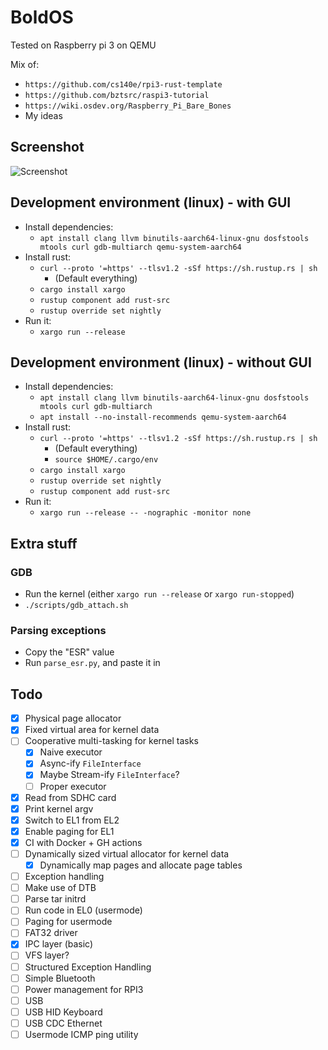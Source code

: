 # BoldOS

Tested on Raspberry pi 3 on QEMU

Mix of:

- `https://github.com/cs140e/rpi3-rust-template`
- `https://github.com/bztsrc/raspi3-tutorial`
- `https://wiki.osdev.org/Raspberry_Pi_Bare_Bones`
- My ideas

## Screenshot

![Screenshot](https://i.ibb.co/YQqhQHH/Screenshot-from-2021-07-18-01-43-15.png)

## Development environment (linux) - with GUI

- Install dependencies:
  - `apt install clang llvm binutils-aarch64-linux-gnu dosfstools mtools curl gdb-multiarch qemu-system-aarch64`
- Install rust:
  - `curl --proto '=https' --tlsv1.2 -sSf https://sh.rustup.rs | sh`
    - (Default everything)
  - `cargo install xargo`
  - `rustup component add rust-src`
  - `rustup override set nightly`
- Run it:
  - `xargo run --release`

## Development environment (linux) - without GUI

- Install dependencies:
  - `apt install clang llvm binutils-aarch64-linux-gnu dosfstools mtools curl gdb-multiarch`
  - `apt install --no-install-recommends qemu-system-aarch64`
- Install rust:
  - `curl --proto '=https' --tlsv1.2 -sSf https://sh.rustup.rs | sh`
    - (Default everything)
    - `source $HOME/.cargo/env`
  - `cargo install xargo`
  - `rustup override set nightly`
  - `rustup component add rust-src`
- Run it:
  - `xargo run --release -- -nographic -monitor none`

## Extra stuff

### GDB

- Run the kernel (either `xargo run --release` or `xargo run-stopped`)
- `./scripts/gdb_attach.sh`

### Parsing exceptions

- Copy the "ESR" value
- Run `parse_esr.py`, and paste it in

## Todo

- [x] Physical page allocator
- [x] Fixed virtual area for kernel data
- [ ] Cooperative multi-tasking for kernel tasks
    - [x] Naive executor
    - [x] Async-ify `FileInterface`
    - [x] Maybe Stream-ify `FileInterface`?
    - [ ] Proper executor
- [x] Read from SDHC card
- [x] Print kernel argv
- [x] Switch to EL1 from EL2
- [x] Enable paging for EL1
- [x] CI with Docker + GH actions
- [ ] Dynamically sized virtual allocator for kernel data
    - [x] Dynamically map pages and allocate page tables
- [ ] Exception handling
- [ ] Make use of DTB
- [ ] Parse tar initrd
- [ ] Run code in EL0 (usermode)
- [ ] Paging for usermode
- [ ] FAT32 driver
- [x] IPC layer (basic)
- [ ] VFS layer?
- [ ] Structured Exception Handling
- [ ] Simple Bluetooth
- [ ] Power management for RPI3
- [ ] USB
- [ ] USB HID Keyboard
- [ ] USB CDC Ethernet
- [ ] Usermode ICMP ping utility
